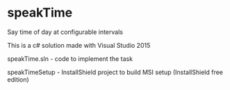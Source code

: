 # speakTime
Say time of day at configurable intervals

This is a c# solution made with Visual Studio 2015

speakTime.sln - code to implement the task

speakTimeSetup - InstallShield project to build MSI setup (InstallShield free edition)


